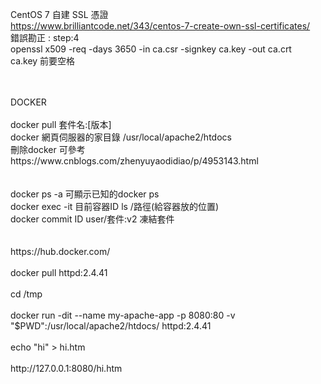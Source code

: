 CentOS 7 自建 SSL 憑證<br>
https://www.brilliantcode.net/343/centos-7-create-own-ssl-certificates/<br>
錯誤勘正 : step:4<br>
openssl x509 -req -days 3650 -in ca.csr -signkey ca.key -out ca.crt<br>
ca.key 前要空格<br>
<br>
<br>
</h1>DOCKER</h1><br>
<br>
docker pull 套件名:[版本]<br>
docker 網頁伺服器的家目錄 /usr/local/apache2/htdocs<br>
刪除docker 可參考<br>
https://www.cnblogs.com/zhenyuyaodidiao/p/4953143.html<br>
<br>
<br>
docker ps -a   可顯示已知的docker ps<br>
docker exec -it 目前容器ID ls  /路徑(給容器放的位置) <br>
docker commit ID user/套件:v2  凍結套件<br>
 <br>
<br>
https://hub.docker.com/<br>
<br>
docker pull httpd:2.4.41<br>
<br>
cd /tmp<br>
<br>
docker run -dit --name my-apache-app -p 8080:80 -v "$PWD":/usr/local/apache2/htdocs/ httpd:2.4.41<br>
<br>
echo "hi" > hi.htm<br>
<br>
http://127.0.0.1:8080/hi.htm<br>

